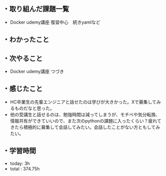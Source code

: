 ## ・取り組んだ課題一覧
- Docker udemy講座 復習中心　続きyamlなど

## ・わかったこと

## ・次やること
- Docker udemy講座  つづき

## ・感じたこと
- HC卒業生の先輩エンジニアと話せたのは学びが大きかった。Xで募集してみるものだなと思った。
- 他の受講生と話せるのは、勉強時間は減ってしまうが、モチベや気分転換、情報共有ができていいので、また次のpythonの課題に入ったくらい？疲れてきたら積極的に募集して会話してみたい。会話したことがない方ともしてみたい。

## ・学習時間
- today:   3h
- total  : 374.75h